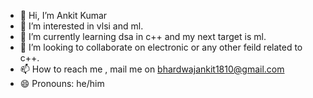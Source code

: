 - 👋 Hi, I’m Ankit Kumar
- 👀 I’m interested in vlsi and ml.
- 🌱 I’m currently learning dsa in c++ and my next target is ml.
- 💞️ I’m looking to collaborate on electronic or any other feild related to c++.
- 📫 How to reach me , mail me on bhardwajankit1810@gmail.com
- 😄 Pronouns: he/him
  

<!---
bhardwajankit1810/bhardwajankit1810 is a ✨ special ✨ repository because its `README.md` (this file) appears on your GitHub profile.
You can click the Preview link to take a look at your changes.
--->
